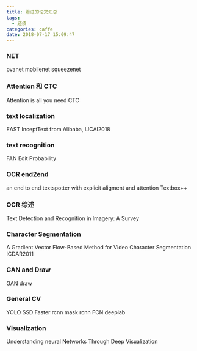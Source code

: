 ```yaml
---
title: 看过的论文汇总
tags:
  - 还债
categories: caffe
date: 2018-07-17 15:09:47
---
```



### NET
pvanet
mobilenet
squeezenet

### Attention 和 CTC
Attention is all you need
CTC

### text localization
EAST
InceptText from Alibaba, IJCAI2018

### text recognition
FAN
Edit Probability 

### OCR end2end
an end to end textspotter with explicit aligment and attention
Textbox++

### OCR 综述
Text Detection and Recognition in Imagery: A Survey

### Character Segmentation
A Gradient Vector Flow-Based Method for Video Character Segmentation ICDAR2011

### GAN and Draw
GAN
draw

### General CV
YOLO
SSD
Faster rcnn
mask rcnn
FCN
deeplab

### Visualization
Understanding neural Networks Through Deep Visualization
